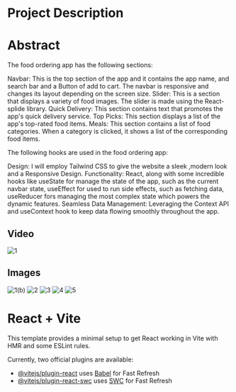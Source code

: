 # Project Description
# Abstract

The food ordering app has the following sections:

Navbar: This is the top section of the app and it contains the app name, and search bar and a Button of add to cart. The navbar is responsive and changes its layout depending on the screen size.
Slider: This is a section that displays a variety of food images. The slider is made using the React-splide library.
Quick Delivery: This section contains text that promotes the app's quick delivery service.
Top Picks: This section displays a list of the app's top-rated food items.
Meals: This section contains a list of food categories. When a category is clicked, it shows a list of the corresponding food items.

The following hooks are used in the food ordering app:

Design: I will employ Tailwind CSS to give the website a sleek ,modern look and a Responsive Design.
Functionality: React, along with some incredible hooks like useState for manage the state of the app, such as the current navbar state, useEffect for used to run side effects, such as fetching data, useReducer fors managing the most complex state which powers the dynamic features.
Seamless Data Management: Leveraging the Context API and useContext hook to keep data flowing smoothly throughout the app.

## Video
![1](https://github.com/usmaan0786/React-Food-Ordering-App-CraveForBite/assets/72275107/4eac9c2e-5b8a-4670-8e42-65ba29cf6521)
## Images
![1(b)](https://github.com/usmaan0786/React-Food-Ordering-App-CraveForBite/assets/72275107/76484367-68c4-42c1-93df-e916327c51f6)
![2](https://github.com/usmaan0786/React-Food-Ordering-App-CraveForBite/assets/72275107/fabb2eee-1aee-4147-85ef-61ef8b28f55d)
![3](https://github.com/usmaan0786/React-Food-Ordering-App-CraveForBite/assets/72275107/82fa8d35-a212-4b3e-80eb-b308834102a9)
![4](https://github.com/usmaan0786/React-Food-Ordering-App-CraveForBite/assets/72275107/aa8a122d-3524-4e79-b098-82100f6dade8)
![5](https://github.com/usmaan0786/React-Food-Ordering-App-CraveForBite/assets/72275107/a8b77b0d-01f1-4a09-8282-a229f2979a31)


# React + Vite
This template provides a minimal setup to get React working in Vite with HMR and some ESLint rules.

Currently, two official plugins are available:

- [@vitejs/plugin-react](https://github.com/vitejs/vite-plugin-react/blob/main/packages/plugin-react/README.md) uses [Babel](https://babeljs.io/) for Fast Refresh
- [@vitejs/plugin-react-swc](https://github.com/vitejs/vite-plugin-react-swc) uses [SWC](https://swc.rs/) for Fast Refresh
